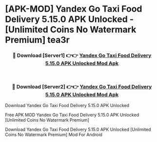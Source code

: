 # [APK-MOD] Yandex Go  Taxi Food Delivery 5.15.0 APK Unlocked - [Unlimited Coins No Watermark Premium] tea3r



<div align="center">
<h3>🔴 Download [Server1] 👉👉 <a href="https://momento.my/?title=Yandex_Go__Taxi_Food_Delivery_5.15.0_APK_Unlocked">Yandex Go  Taxi Food Delivery 5.15.0 APK Unlocked Mod Apk</a></h3><br>

<h3>🔴 Download [Server2] 👉👉 <a href="https://momento.my/?title=Yandex_Go__Taxi_Food_Delivery_5.15.0_APK_Unlocked">Yandex Go  Taxi Food Delivery 5.15.0 APK Unlocked Mod Apk</a></h3>
</div>



Download Yandex Go  Taxi Food Delivery 5.15.0 APK Unlocked 

Free APK MOD Yandex Go  Taxi Food Delivery 5.15.0 APK Unlocked [Unlimited Coins No Watermark Premium]

Download Yandex Go  Taxi Food Delivery 5.15.0 APK Unlocked [Unlimited Coins No Watermark Premium] Mod For Android
